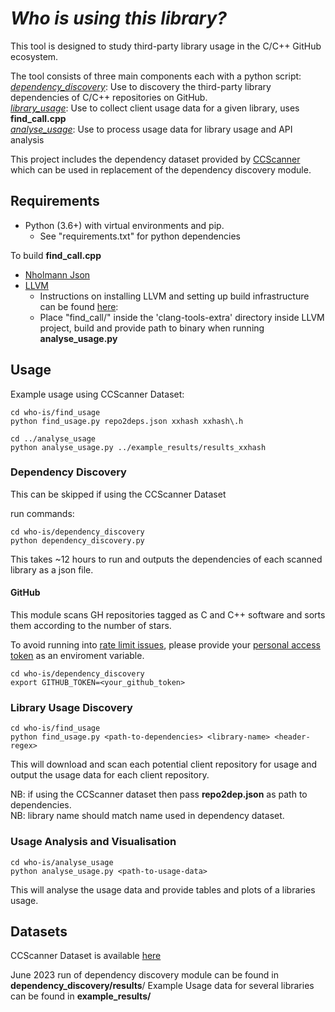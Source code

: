 # *Who is using this library?*

This tool is designed to study third-party library usage in the C/C++ GitHub ecosystem.

The tool consists of three main components each with a python script: \
[*dependency_discovery*](#fetcher): Use to discovery the third-party library dependencies of C/C++ repositories on GitHub.\
[*library_usage*](#builder): Use to collect client usage data for a given library, uses **find_call.cpp** \
[*analyse_usage*](#builder): Use to process usage data for library usage and API analysis

This project includes the dependency dataset provided by [CCScanner](https://github.com/lkpsg/ccscanner) which can be used in replacement of the dependency discovery module.
## Requirements

* Python (3.6+) with virtual environments and pip.
  - See "requirements.txt" for python dependencies

To build **find_call.cpp** 
* [Nholmann Json](https://github.com/nlohmann/json)
* [LLVM](https://github.com/llvm/llvm-project)
  - Instructions on installing LLVM and setting up build infrastructure can be found [here](https://clang.llvm.org/docs/LibASTMatchersTutorial.html): 
  - Place "find_call/" inside the 'clang-tools-extra' directory inside LLVM project, build and provide path to binary when running **analyse_usage.py** 

## Usage

Example usage using CCScanner Dataset:
```
cd who-is/find_usage
python find_usage.py repo2deps.json xxhash xxhash\.h

cd ../analyse_usage
python analyse_usage.py ../example_results/results_xxhash 
```

### Dependency Discovery
This can be skipped if using the CCScanner Dataset

run commands:
```
cd who-is/dependency_discovery
python dependency_discovery.py
```
This takes ~12 hours to run and outputs the dependencies of each scanned library as a json file.

#### GitHub

This module scans GH repositories tagged as C and C++ software and sorts
them according to the number of stars.

To avoid running into [rate limit issues](https://developer.github.com/v3/search/), please provide your [personal access token](https://help.github.com/articles/creating-a-personal-access-token-for-the-command-line/) as an enviroment variable.

```
cd who-is/dependency_discovery
export GITHUB_TOKEN=<your_github_token>
```

### Library Usage Discovery

```
cd who-is/find_usage
python find_usage.py <path-to-dependencies> <library-name> <header-regex>
```
This will download and scan each potential client repository for usage and output the usage data for each client repository.

NB: if using the CCScanner dataset then pass **repo2dep.json** as path to dependencies. \
NB: library name should match name used in dependency dataset.

### Usage Analysis and Visualisation

```
cd who-is/analyse_usage
python analyse_usage.py <path-to-usage-data> 
```
This will analyse the usage data and provide tables and plots of a libraries usage.

## Datasets

CCScanner Dataset is available [here](https://figshare.com/s/9e2fd7a1389af8266bfe?file=36678075)

June 2023 run of dependency discovery module can be found in **dependency_discovery/results**/
Example Usage data for several libraries can be found in **example_results/**
